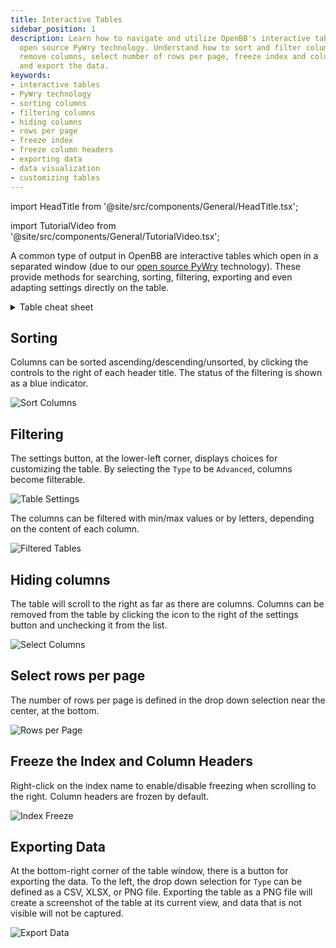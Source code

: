 ```yaml
---
title: Interactive Tables
sidebar_position: 1
description: Learn how to navigate and utilize OpenBB's interactive tables using our
  open source PyWry technology. Understand how to sort and filter columns, hide or
  remove columns, select number of rows per page, freeze index and column headers,
  and export the data.
keywords:
- interactive tables
- PyWry technology
- sorting columns
- filtering columns
- hiding columns
- rows per page
- freeze index
- freeze column headers
- exporting data
- data visualization
- customizing tables
---
```


import HeadTitle from '@site/src/components/General/HeadTitle.tsx';

<HeadTitle title="Interactive Tables - Outputs - Usage | OpenBB Terminal Docs" />

import TutorialVideo from '@site/src/components/General/TutorialVideo.tsx';

<TutorialVideo
    youtubeLink="https://www.youtube.com/embed/knIYEvziZXQ?si=_2h8-xcodRm-qU6Y"
    videoLegend="Short introduction on interactive tables"
/>

A common type of output in OpenBB are interactive tables which open in a separated window (due to our [open source PyWry](https://github.com/OpenBB-finance/pywry) technology). These provide methods for searching, sorting, filtering, exporting and even adapting settings directly on the table.

<details>
<summary>Table cheat sheet </summary>

![Chart Intro (5)](https://user-images.githubusercontent.com/85772166/234315026-de098953-111b-4b69-9124-31530c01407a.png)

</details>

## Sorting

Columns can be sorted ascending/descending/unsorted, by clicking the controls to the right of each header title.  The status of the filtering is shown as a blue indicator.

![Sort Columns](https://user-images.githubusercontent.com/85772166/233248754-20c18390-a7af-490c-9571-876447b1b0ae.png)

## Filtering

The settings button, at the lower-left corner, displays choices for customizing the table. By selecting the `Type` to be `Advanced`, columns become filterable.

![Table Settings](https://user-images.githubusercontent.com/85772166/233248876-0d788ff4-974d-4d92-8186-56864469870a.png)

The columns can be filtered with min/max values or by letters, depending on the content of each column.

![Filtered Tables](https://user-images.githubusercontent.com/85772166/233248923-45873bf1-de6b-40f8-a4aa-05e7c3d21ab0.png)

## Hiding columns

The table will scroll to the right as far as there are columns.  Columns can be removed from the table by clicking the icon to the right of the settings button and unchecking it from the list.

![Select Columns](https://user-images.githubusercontent.com/85772166/233248976-849791a6-c126-437c-bb54-454ba6ea4fa2.png)

## Select rows per page

The number of rows per page is defined in the drop down selection near the center, at the bottom.

![Rows per Page](https://user-images.githubusercontent.com/85772166/233249018-8269896d-72f7-4e72-a4d4-2715d1f11b96.png)

## Freeze the Index and Column Headers

Right-click on the index name to enable/disable freezing when scrolling to the right. Column headers are frozen by default.

![Index Freeze](https://user-images.githubusercontent.com/85772166/234103702-0965dfbd-24ca-4a66-8c76-9fac28abcff8.png)

## Exporting Data

At the bottom-right corner of the table window, there is a button for exporting the data.  To the left, the drop down selection for `Type` can be defined as a CSV, XLSX, or PNG file.  Exporting the table as a PNG file will create a screenshot of the table at its current view, and data that is not visible will not be captured.

![Export Data](https://user-images.githubusercontent.com/85772166/233249065-60728dd1-612e-4684-b196-892f3604c0f4.png)
